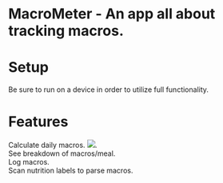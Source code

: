 # MacroMeter - An app all about tracking macros.
# Setup
  Be sure to run on a device in order to utilize full functionality.
  
# Features

Calculate daily macros.
<img src="https://github.com/LuqKhan/MacroMeter/master/DailyMacros.png">.    
See breakdown of macros/meal.  
Log macros.  
Scan nutrition labels to parse macros.  
